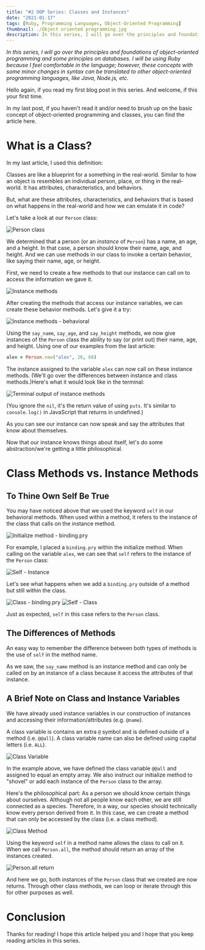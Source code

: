 ```yaml
---
title: "#2 OOP Series: Classes and Instances"
date: "2021-01-17"
tags: [Ruby, Programming Languages, Object-Oriented Programming]
thumbnail: ./Object oriented programming.jpg
description: In this series, I will go over the principles and foundations of object-oriented programming and some principles on databases.
---
```


_In this series, I will go over the principles and foundations of object-oriented programming and some principles on databases. I will be using Ruby because I feel comfortable in the language; however, these concepts with some minor changes in syntax can be translated to other object-oriented programming languages, like Java, Node.js, etc._

Hello again, if you read my first blog post in this series. And welcome, if this your first time.

In my last post, if you haven't read it and/or need to brush up on the basic concept of object-oriented programming and classes, you can find the article here.

# What is a Class?

In my last article, I used this definition:

Classes are like a blueprint for a something in the real-world. Similar to how an object is resembles an individual person, place, or thing in the real-world. It has attributes, characteristics, and behaviors.

But, what are these attributes, characteristics, and behaviors that is based on what happens in the real-world and how we can emulate it in code?

Let's take a look at our `Person` class:

<img src="./Screen_Shot_2021-01-17_at_1.15.26_PM.png" alt="Person class">

We determined that a person (or an _instance_ of `Person`) has a name, an age, and a height. In that case, a person should know their name, age, and height. And we can use methods in our class to invoke a certain behavior, like saying their name, age, or height.

First, we need to create a few methods to that our instance can call on to access the information we gave it.

<img src="./Screen_Shot_2021-01-17_at_1.29.34_PM.png" alt="Instance methods">

After creating the methods that access our instance variables, we can create these behavior methods. Let's give it a try:

<img src="./Screen_Shot_2021-01-17_at_1.29.47_PM.png" alt="Instance methods - behavioral">

Using the `say_name`, `say_age`, and `say_height` methods, we now give instances of the `Person` class the ability to say (or print out) their name, age, and height. Using one of our examples from the last article:

```ruby
alex = Person.new("alex", 26, 68)
```

The instance assigned to the variable `alex` can now call on these instance methods. (We'll go over the differences between instance and class methods.)Here's what it would look like in the terminal:

<img src="./Screen_Shot_2021-01-17_at_1.33.49_PM.png" alt="Terminal output of instance methods">

(You ignore the `nil`, it's the return value of using `puts`. It's similar to `console.log()` in JavaScript that returns in undefined.)

As you can see our instance can now speak and say the attributes that know about themselves.

Now that our instance knows things about itself, let's do some abstraction/we're getting a little philosophical.

# Class Methods vs. Instance Methods

## To Thine Own Self Be True

You may have noticed above that we used the keyword `self` in our behavioral methods. When used within a method, it refers to the instance of the class that calls on the instance method.

<img src="./Screen_Shot_2021-01-17_at_3.02.02_PM.png" alt="Initialize method - binding.pry">

For example, I placed a `binding.pry` within the initialize method. When calling on the variable `alex`, we can see that `self` refers to the instance of the `Person` class:

<img src="./Screen_Shot_2021-01-17_at_3.06.09_PM.png" alt="Self - Instance">

Let's see what happens when we add a `binding.pry` outside of a method but still within the class.

<img src="./Screen_Shot_2021-01-17_at_3.07.41_PM.png" alt="Class - binding.pry">

<img src="./Screen_Shot_2021-01-17_at_3.08.02_PM.png" alt="Self - Class">

Just as expected, `self` in this case refers to the `Person` class.

## The Differences of Methods

An easy way to remember the difference between both types of methods is the use of `self` in the method name.

As we saw, the `say_name` method is an instance method and can only be called on by an instance of a class because it access the attributes of that instance.

## A Brief Note on Class and Instance Variables

We have already used instance variables in our construction of instances and accessing their information/attributes (e.g. `@name`).

A class variable is contains an extra `@` symbol and is defined outside of a method (i.e. `@@all`). A class variable name can also be defined using capital letters (i.e. `ALL`).

<img src="./Screen_Shot_2021-01-17_at_3.58.36_PM.png" alt="Class Variable">

In the example above, we have defined the class variable `@@all` and assigned to equal an empty array. We also instruct our initialize method to "shovel" or add each instance of the `Person` class to the array.

Here's the philosophical part: As a person we should know certain things about ourselves. Although not all people know each other, we are still connected as a species. Therefore, in a way, our species should technically know every person derived from it. In this case, we can create a method that can only be accessed by the class (i.e. a class method).

<img src="./Screen_Shot_2021-01-17_at_4.04.39_PM.png" alt="Class Method">

Using the keyword `self` in a method name allows the class to call on it. When we call `Person.all`, the method should return an array of the instances created.

<img src="./Screen_Shot_2021-01-17_at_4.13.11_PM.png" alt="Person.all return">

And here we go, both instances of the `Person` class that we created are now returns. Through other class methods, we can loop or iterate through this for other purposes as well.

# Conclusion

Thanks for reading! I hope this article helped you and I hope that you keep reading articles in this series.
